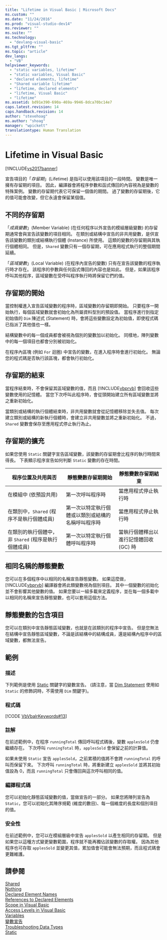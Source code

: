 ```yaml
---
title: "Lifetime in Visual Basic | Microsoft Docs"
ms.custom: ""
ms.date: "11/24/2016"
ms.prod: "visual-studio-dev14"
ms.reviewer: ""
ms.suite: ""
ms.technology: 
  - "devlang-visual-basic"
ms.tgt_pltfrm: ""
ms.topic: "article"
dev_langs: 
  - "VB"
helpviewer_keywords: 
  - "static variables, lifetime"
  - "static variables, Visual Basic"
  - "declared elements, lifetime"
  - "Shared variable lifetime"
  - "lifetime, declared elements"
  - "lifetime, Visual Basic"
  - "lifetime"
ms.assetid: bd91e390-690a-469a-9946-8dca70bc14e7
caps.latest.revision: 14
caps.handback.revision: 14
author: "stevehoag"
ms.author: "shoag"
manager: "wpickett"
translationtype: Human Translation
---
```

# Lifetime in Visual Basic
[!INCLUDE[vs2017banner](../../../../csharp/includes/vs2017banner.md)]

宣告項目的「*存留期*」\(Lifetime\) 是指可以使用該項目的一段時間。  變數是唯一擁有存留期的項目。  因此，編譯器會將程序參數和函式傳回的內容視為是變數的特殊案例。  變數的存留期代表它可保留一個值的期間。  過了變數的存留期後，它的值可能會改變，但它永遠會保留某個值。  
  
## 不同的存留期  
 「*成員變數*」\(Member Variable\) \(在任何程序以外宣告的模組層級變數\) 的存留期通常會與宣告該變數的項目相同。  在類別或結構中宣告的非共用變數，是供宣告該變數的類別或結構執行個體 \(Instance\) 所使用。  這類的變數的存留期與其執行個體相同。  但是，`Shared` 變數只有一個存留期，可在應用程式執行的整個期間延續。  
  
 「*區域變數*」\(Local Variable\) \(在程序內宣告的變數\) 只有在宣告該變數的程序執行時才存在。  該程序的參數與任何函式傳回的內容也是如此。  但是，如果該程序呼叫其他程序，區域變數在受呼叫程序執行時將保留它們的值。  
  
## 存留期的開始  
 當控制權進入宣告區域變數的程序時，區域變數的存留期即開始。  只要程序一開始執行，每個區域變數就會初始化為所屬資料型別的預設值。  當程序進行到指定初始值的 `Dim` 陳述式 \(Statement\) 時，會將這些變數設定為初始值，即使程式碼已指派了其他值也一樣。  
  
 結構變數中的每一個成員都會被視為個別的變數加以初始化。  同樣地，陣列變數中的每一個項目也都會分別被初始化。  
  
 在程序內區塊 \(例如 `For` 迴圈\) 中宣告的變數，在進入程序時會進行初始化。  無論您的程式碼是否執行該區塊，都會執行初始化。  
  
## 存留期的結束  
 當程序結束時，不會保留其區域變數的值，而且 [!INCLUDE[vbprvb](../../../../csharp/programming-guide/concepts/linq/includes/vbprvb_md.md)] 會回收這些變數使用的記憶體。  當您下次呼叫此程序時，會從頭開始建立所有區域變數並將之重新初始化。  
  
 當類別或結構的執行個體結束時，非共用變數就會從記憶體移除並失去值。  每次建立類別或結構的新執行個體時，會建立非共用變數並將之重新初始化。  不過，`Shared` 變數會保存至應用程式停止執行為止。  
  
## 存留期的擴充  
 如果您使用 `Static` 關鍵字宣告區域變數，該變數的存留期會比程序的執行時間來得長。  下表顯示程序宣告如何判斷 `Static` 變數的存在時間。  
  
|程序位置及共用與否|靜態變數存留期開始|靜態變數存留期結束|  
|---------------|---------------|---------------|  
|在模組中 \(依預設共用\)|第一次呼叫程序時|當應用程式停止執行時|  
|在類別中，`Shared` \(程序不是執行個體成員\)|第一次以特定執行個體或以類別或結構的名稱呼叫程序時|當應用程式停止執行時|  
|在類別的執行個體中，非 `Shared` \(程序是執行個體成員\)|第一次以特定執行個體呼叫程序時|當執行個體釋出以進行記憶體回收 \(GC\) 時|  
  
## 相同名稱的靜態變數  
 您可以在多個程序中以相同的名稱宣告靜態變數。  如果這麼做，[!INCLUDE[vbprvb](../../../../csharp/programming-guide/concepts/linq/includes/vbprvb_md.md)] 編譯器會將此類變數視為個別項目。  其中一個變數的初始化並不會影響其他變數的值。  如果您要以一組多載來定義程序，並在每一個多載中以相同的名稱來宣告靜態變數，也可以套用這個方法。  
  
## 靜態變數的包含項目  
 您可以在類別中宣告靜態區域變數，也就是在該類別的程序中宣告。  但是您無法在結構中宣告靜態區域變數，不論是該結構中的結構成員，還是結構內程序中的區域變數，都無法宣告。  
  
## 範例  
  
### 描述  
 下列範例是使用 [Static](../../../../visual-basic/language-reference/modifiers/static.md) 關鍵字的變數宣告。  \(請注意，當 [Dim Statement](../../../../visual-basic/language-reference/statements/dim-statement.md) 使用如 `Static` 的修飾詞時，不需使用 `Dim` 關鍵字\)。  
  
### 程式碼  
 [!CODE [VbVbalrKeywords#13](../CodeSnippet/VS_Snippets_VBCSharp/VbVbalrKeywords#13)]  
  
### 註解  
 在前述範例中，在程序 `runningTotal` 傳回呼叫程式碼後，變數 `applesSold` 仍會繼續存在。  下次呼叫 `runningTotal` 時，`applesSold` 會保留之前的計算值。  
  
 如果未使用 `Static` 宣告 `applesSold`，之前累積的值將不會跨 `runningTotal` 的呼叫而保留下來。  下次呼叫 `runningTotal` 時，將重新建立 `applesSold` 並將其初始值設為 0，而且 `runningTotal` 只會傳回與這次呼叫相同的值。  
  
### 編譯程式碼  
 您可以初始化靜態區域變數的值，當做宣告的一部分。  如果您將陣列宣告為 `Static`，您可以初始化其陣序規範 \(維度的數目\)、每一個維度的長度和個別項目的值。  
  
### 安全性  
 在前述範例中，您可以在模組層級中宣告 `applesSold` 以產生相同的存留期。  但是如果您以這種方式變更變數範圍，程序就不能再獨佔該變數的存取權。  因為其他程序也可存取 `applesSold` 並變更其值，累加值會可能會無法預期，而且程式碼會更難維護。  
  
## 請參閱  
 [Shared](../../../../visual-basic/language-reference/modifiers/shared.md)   
 [Nothing](../../../../visual-basic/language-reference/nothing.md)   
 [Declared Element Names](../../../../visual-basic/programming-guide/language-features/declared-elements/declared-element-names.md)   
 [References to Declared Elements](../../../../visual-basic/programming-guide/language-features/declared-elements/references-to-declared-elements.md)   
 [Scope in Visual Basic](../../../../visual-basic/programming-guide/language-features/declared-elements/scope.md)   
 [Access Levels in Visual Basic](../../../../visual-basic/programming-guide/language-features/declared-elements/access-levels.md)   
 [Variables](../../../../visual-basic/programming-guide/language-features/variables/index.md)   
 [變數宣告](../../../../visual-basic/programming-guide/language-features/variables/variable-declaration.md)   
 [Troubleshooting Data Types](../../../../visual-basic/programming-guide/language-features/data-types/troubleshooting-data-types.md)   
 [Static](../../../../visual-basic/language-reference/modifiers/static.md)